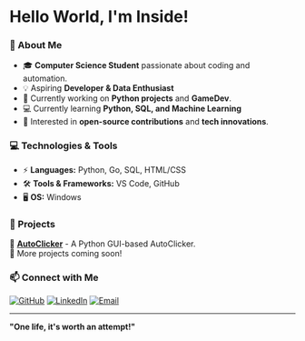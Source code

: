 # Hello World, I'm Inside!

### 🚀 About Me
- 🎓 **Computer Science Student** passionate about coding and automation.
- 💡 Aspiring **Developer & Data Enthusiast**
- 🔭 Currently working on **Python projects** and **GameDev**.
- 💻 Currently learning **Python, SQL, and Machine Learning**
- 🎯 Interested in **open-source contributions** and **tech innovations**.

### 💻 Technologies & Tools
- ⚡ **Languages:** Python, Go, SQL, HTML/CSS
- 🛠️ **Tools & Frameworks:** VS Code, GitHub
- 🖥️ **OS:** Windows

### 📌 Projects
🌟 **[AutoClicker](https://github.com/InsideTheDev/Automation_AutoClicker)** - A Python GUI-based AutoClicker.  
🔹 More projects coming soon!

### 📫 Connect with Me
[![GitHub](https://img.shields.io/badge/GitHub-000?style=for-the-badge&logo=github&logoColor=white)](https://github.com/YOUR_USERNAME)
[![LinkedIn](https://img.shields.io/badge/LinkedIn-0077B5?style=for-the-badge&logo=linkedin&logoColor=white)](https://www.linkedin.com/in/YOUR_LINKEDIN/)
[![Email](https://img.shields.io/badge/Email-D14836?style=for-the-badge&logo=gmail&logoColor=white)](mailto:YOUR_EMAIL@gmail.com)

---
**"One life, it's worth an attempt!"**  
